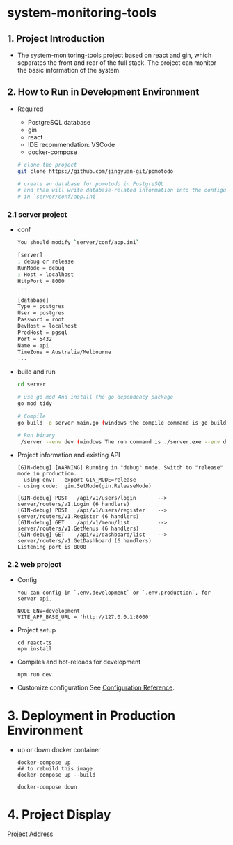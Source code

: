# system-monitoring-tools

## 1. Project Introduction
    
   - The system-monitoring-tools project based on react and gin, which separates the front and rear of the full stack. The project can monitor the basic information of the system.

## 2. How to Run in Development Environment

-  Required

   - PostgreSQL database
   - gin
   - react
   - IDE recommendation: VSCode
   - docker-compose
  

    ```bash
    # clone the project
    git clone https://github.com/jingyuan-git/pomotodo

    # create an database for pomotodo in PostgreSQL
    # and than will write database-related information into the configuration
    # in `server/conf/app.ini`
    ``` 

### 2.1 server project

- conf

    ```bash
    You should modify `server/conf/app.ini`

    [server]
    ; debug or release
    RunMode = debug
    ; Host = localhost
    HttpPort = 8000
    ...

    [database]
	Type = postgres
	User = postgres
	Password = root
	DevHost = localhost
	ProdHost = pgsql
	Port = 5432
	Name = api
	TimeZone = Australia/Melbourne
    ...
    ```

- build and run

    ``` bash
    cd server

    # use go mod And install the go dependency package
    go mod tidy

    # Compile 
    go build -o server main.go (windows the compile command is go build -o server.exe main.go )

    # Run binary
    ./server --env dev (windows The run command is ./server.exe --env dev)
    ```

- Project information and existing API

    ```
    [GIN-debug] [WARNING] Running in "debug" mode. Switch to "release" mode in production.
    - using env:   export GIN_MODE=release
    - using code:  gin.SetMode(gin.ReleaseMode)

	[GIN-debug] POST   /api/v1/users/login       --> server/routers/v1.Login (6 handlers)
	[GIN-debug] POST   /api/v1/users/register    --> server/routers/v1.Register (6 handlers)
	[GIN-debug] GET    /api/v1/menu/list         --> server/routers/v1.GetMenus (6 handlers)
	[GIN-debug] GET    /api/v1/dashboard/list    --> server/routers/v1.GetDashboard (6 handlers)
    Listening port is 8000
    ```

### 2.2 web project

- Config
    ```
    You can config in `.env.development` or `.env.production`, for server api.

    NODE_ENV=development
    VITE_APP_BASE_URL = 'http://127.0.0.1:8000'
    ```

- Project setup

    ```
    cd react-ts
    npm install
    ```

- Compiles and hot-reloads for development

    ```
    npm run dev
    ```

- Customize configuration
See [Configuration Reference](https://cli.vuejs.org/config/).

# 3. Deployment in Production Environment

- up or down docker container

    ```
    docker-compose up
    ## to rebuild this image
    docker-compose up --build
    
    docker-compose down
    ```

# 4. Project Display
[Project Address](http://101.200.132.209:18080/)
